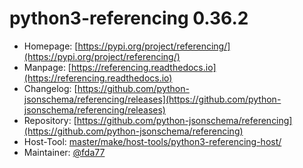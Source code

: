 # python3-referencing 0.36.2
  - Homepage: [https://pypi.org/project/referencing/](https://pypi.org/project/referencing/)
  - Manpage: [https://referencing.readthedocs.io](https://referencing.readthedocs.io)
  - Changelog: [https://github.com/python-jsonschema/referencing/releases](https://github.com/python-jsonschema/referencing/releases)
  - Repository: [https://github.com/python-jsonschema/referencing](https://github.com/python-jsonschema/referencing)
  - Host-Tool: [master/make/host-tools/python3-referencing-host/](https://github.com/Freetz-NG/freetz-ng/tree/master/make/host-tools/python3-referencing-host/)
  - Maintainer: [@fda77](https://github.com/fda77)

